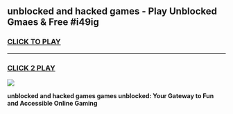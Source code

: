 
## unblocked and hacked games - Play Unblocked Gmaes & Free #i49ig
<h3>
<a href="https://news.freeplayer.one?title=unblocked_and_hacked_games&ref=03M">CLICK TO PLAY</a></h3>
<hr>

<h3>
<a href="https://news.freeplayer.one?title=unblocked_and_hacked_games&ref=03M">CLICK 2 PLAY</a>
  
</h3>

<a href="https://news.freeplayer.one?title=unblocked_and_hacked_games&ref=03M"><img src="https://clearcache.store/games.png"></a>


**unblocked and hacked games games unblocked: Your Gateway to Fun and Accessible Online Gaming**
